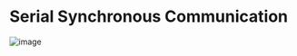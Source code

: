 # Serial Synchronous Communication
![image](https://user-images.githubusercontent.com/48101913/114423454-92c4d800-9b8d-11eb-9379-ef92b9617fbf.png)
